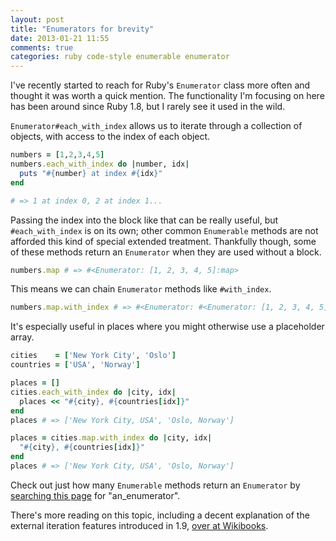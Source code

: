 ```yaml
---
layout: post
title: "Enumerators for brevity"
date: 2013-01-21 11:55
comments: true
categories: ruby code-style enumerable enumerator
---
```


I've recently started to reach for Ruby's `Enumerator` class more often and thought it was worth a quick mention. The functionality I'm focusing on here has been around since Ruby 1.8, but I rarely see it used in the wild.

<!--more-->

`Enumerator#each_with_index` allows us to iterate through a collection of objects, with access to the index of each object.

```ruby
numbers = [1,2,3,4,5]
numbers.each_with_index do |number, idx|
  puts "#{number} at index #{idx}"
end

# => 1 at index 0, 2 at index 1...
```

Passing the index into the block like that can be really useful, but `#each_with_index` is on its own; other common `Enumerable` methods are not afforded this kind of special extended treatment. Thankfully though, some of these methods return an `Enumerator` when they are used without a block.
```ruby
numbers.map # => #<Enumerator: [1, 2, 3, 4, 5]:map>
```

This means we can chain `Enumerator` methods like `#with_index`.

```ruby
numbers.map.with_index # => #<Enumerator: #<Enumerator: [1, 2, 3, 4, 5]:map>:with_index>
```

It's especially useful in places where you might otherwise use a placeholder array.

```ruby
cities    = ['New York City', 'Oslo']
countries = ['USA', 'Norway']

places = []
cities.each_with_index do |city, idx|
  places << "#{city}, #{countries[idx]}"
end
places # => ['New York City, USA', 'Oslo, Norway']

places = cities.map.with_index do |city, idx|
  "#{city}, #{countries[idx]}"
end
places # => ['New York City, USA', 'Oslo, Norway']
```

Check out just how many `Enumerable` methods return an `Enumerator` by [searching this page](http://www.ruby-doc.org/core-1.9.3/Enumerable.html) for "an_enumerator".

There's more reading on this topic, including a decent explanation of the external iteration features introduced in 1.9, [over at Wikibooks](http://en.wikibooks.org/wiki/Ruby_Programming/Reference/Objects/Enumerable).